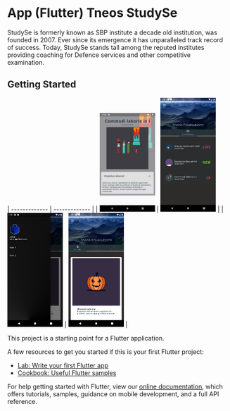 # App (Flutter) Tneos StudySe

StudySe is formerly known as SBP institute a decade old institution, was founded in 2007. Ever since its emergence it has unparalleled track record of success. Today, StudySe stands tall among the reputed institutes providing coaching for Defence services and other competitive examination.

## Getting Started


| ------------- | ------------- |
| <img src="screenshot\screen-1.png" width="25%" height="auto">  | <img src="screenshot\screen-2.png" width="25%" height="auto">  |
| <img src="screenshot\screen-3.png" width="25%" height="auto">  | <img src="screenshot\screen-4.png" width="25%" height="auto">  |

This project is a starting point for a Flutter application.

A few resources to get you started if this is your first Flutter project:

- [Lab: Write your first Flutter app](https://flutter.dev/docs/get-started/codelab)
- [Cookbook: Useful Flutter samples](https://flutter.dev/docs/cookbook)

For help getting started with Flutter, view our
[online documentation](https://flutter.dev/docs), which offers tutorials,
samples, guidance on mobile development, and a full API reference.
